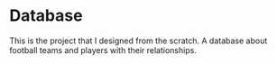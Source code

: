 # Database
This is the project that I designed from the scratch. A database about football teams and players with their relationships.
